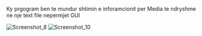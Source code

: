 Ky prgogram ben te mundur shtimin e inforamcionit per Media te ndryshme
ne nje text file nepermjet GUI


![Screenshot_8](https://user-images.githubusercontent.com/35404867/162511628-b816b1ef-027b-4602-847e-513ca78d36db.jpg)
![Screenshot_10](https://user-images.githubusercontent.com/35404867/162512487-67747a9b-7605-4a70-8f74-3bd286615daf.jpg)
